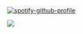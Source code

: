 [![spotify-github-profile](https://spotify-github-profile.vercel.app/api/view?uid=6tvbnbu8qq4eggs9koed1o732&cover_image=true&theme=novatorem&bar_color=53b14f&bar_color_cover=true)](https://github.com/kittinan/spotify-github-profile)

<p align="left">
<img src="https://discord.c99.nl/widget/theme-1/764888169047916636.png">
</p>
